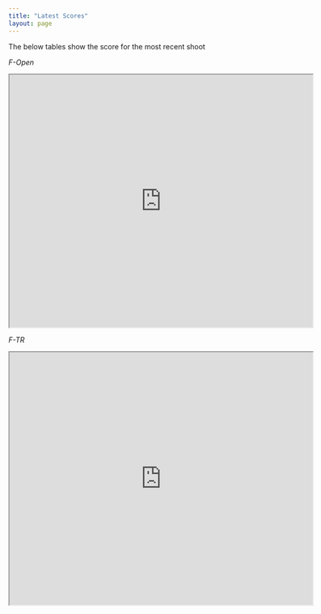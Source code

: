 ```yaml
---
title: "Latest Scores"
layout: page
---
```


The below tables show the score for the most recent shoot

*F-Open*

<iframe src="https://docs.google.com/spreadsheets/d/e/2PACX-1vR4PvtLd3v4Vlp4N7Pqn0F0wApIBmwJe9JMziMrrqci-8Z9CJNBTb-3MP8Pqr_TGK2EU7l9jYxO3hmo/pubhtml?gid=1083304468&amp;single=true&amp;widget=true&amp;headers=false" width="600" height="500"></iframe>


*F-TR*

<iframe src="https://docs.google.com/spreadsheets/d/e/2PACX-1vR4PvtLd3v4Vlp4N7Pqn0F0wApIBmwJe9JMziMrrqci-8Z9CJNBTb-3MP8Pqr_TGK2EU7l9jYxO3hmo/pubhtml?gid=1741565299&amp;single=true&amp;widget=true&amp;headers=false" width="600" height="500"></iframe>